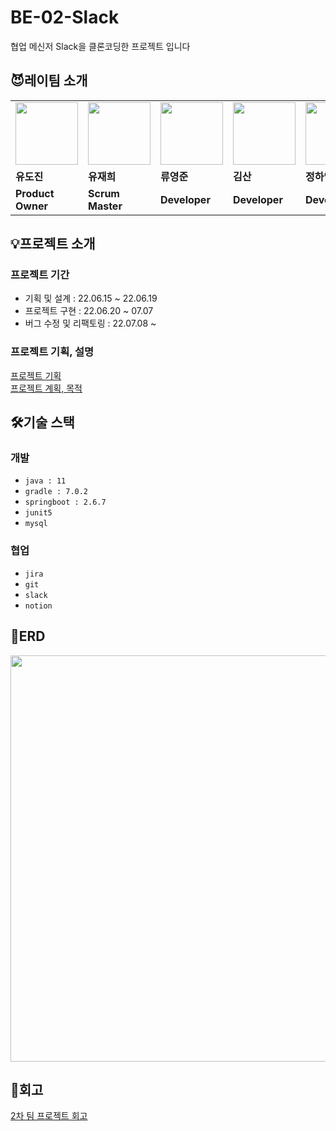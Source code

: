 # BE-02-Slack

협업 메신저 Slack을 클론코딩한 프로젝트 입니다


## 😈레이팀 소개   

<table>
  <tr>
    <td>
        <a href="https://github.com/dojinyou">
            <img src="https://avatars.githubusercontent.com/u/61923768?v=4" width="100px" />
        </a>
    </td>
    <td>
        <a href="https://github.com/UJ15">
            <img src="https://avatars.githubusercontent.com/u/57293011?v=4" width="100px" />
        </a>
    </td>
    <td>
        <a href="https://github.com/ecvheo1">
            <img src="https://avatars.githubusercontent.com/u/78195316?v=4" width="100px" />
        </a>
    </td>
    <td>
        <a href="https://github.com/waterfogSW">
            <img src="https://avatars.githubusercontent.com/u/28651727?v=4" width="100px" />
        </a>
    </td>
    <td>
        <a href="https://github.com/gkdud583">
            <img src="https://avatars.githubusercontent.com/u/60775067?v=4" width="100px" />
        </a>
    </td>
  </tr>
  <tr>
    <td><b>유도진</b></td>
    <td><b>유재희</b></td>
    <td><b>류영준</b></td>
    <td><b>김산</b></td>
    <td><b>정하영</b></td>
  </tr>
  <tr>
    <td><b>Product Owner</b></td>
    <td><b>Scrum Master</b></td>
    <td><b>Developer</b></td>
    <td><b>Developer</b></td>
    <td><b>Developer</b></td>
  </tr>
</table>

## 💡프로젝트 소개
### 프로젝트 기간

- 기획 및 설계 : 22.06.15 ~ 22.06.19
- 프로젝트 구현 : 22.06.20 ~ 07.07
- 버그 수정 및 리팩토링 : 22.07.08 ~ 

### 프로젝트 기획, 설명
<a href="https://www.notion.so/backend-devcourse/2-7277b683010f4b6ca5c285212689df30" target="_blank">프로젝트 기획</a>   
<a href="https://www.notion.so/backend-devcourse/2-a4c4a7d244fe486393fe1dd276273945" target="_blank">프로젝트 계획, 목적</a>  

## 🛠️기술 스택
   
### 개발
- `java : 11 `   
- `gradle : 7.0.2`     
- `springboot : 2.6.7`      
- `junit5`     
- `mysql`   
### 협업   
- `jira`   
- `git`   
- `slack`   
- `notion`   

## 🧬ERD
<center><img src="https://user-images.githubusercontent.com/57293011/177763419-7734b867-e37f-4d1f-9e26-129a8648df46.png" width="650" height="650"></center>

## 👟회고   
<a href="https://www.notion.so/backend-devcourse/2-4a3e2b7c735944d79d9d69b576441606" target="_blank">2차 팀 프로젝트 회고</a>  

